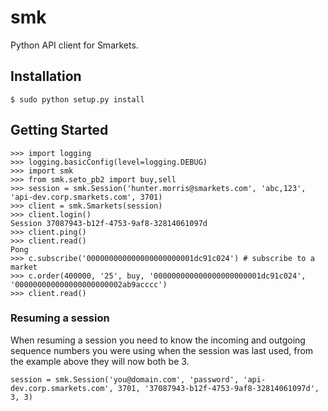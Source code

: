 # smk

Python API client for Smarkets.

## Installation

    $ sudo python setup.py install


## Getting Started

    >>> import logging
    >>> logging.basicConfig(level=logging.DEBUG)
    >>> import smk
    >>> from smk.seto_pb2 import buy,sell
    >>> session = smk.Session('hunter.morris@smarkets.com', 'abc,123', 'api-dev.corp.smarkets.com', 3701)
    >>> client = smk.Smarkets(session)
    >>> client.login()
    Session 37087943-b12f-4753-9af8-32814061097d
    >>> client.ping()
    >>> client.read()
    Pong
    >>> c.subscribe('000000000000000000000001dc91c024') # subscribe to a market
    >>> c.order(400000, '25', buy, '000000000000000000000001dc91c024', '000000000000000000000002ab9acccc')
    >>> client.read()

### Resuming a session

When resuming a session you need to know the incoming and outgoing sequence numbers you were using when the session was last used, from the example above they will now both be 3.

    session = smk.Session('you@domain.com', 'password', 'api-dev.corp.smarkets.com', 3701, '37087943-b12f-4753-9af8-32814061097d', 3, 3)
